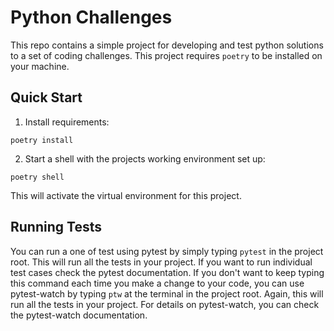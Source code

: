 # Python Challenges
This repo contains a simple project for developing and test python solutions to a set of coding challenges.
This project  requires `poetry` to be installed on your machine.

## Quick Start
1. Install requirements:

`poetry install`

2. Start a shell with the projects working environment set up:

`poetry shell`

This will activate the virtual environment for this project.


## Running Tests

You can run a one of test using pytest by simply typing `pytest` in the project root. This will run all the
tests in your project. If you want to run individual test cases check the pytest documentation. If you
don't want to keep typing this command each time you make a change to your code, you can use pytest-watch
by typing `ptw` at the terminal in the project root. Again, this will run all the tests in your project. For
details on pytest-watch, you can check the pytest-watch documentation.
